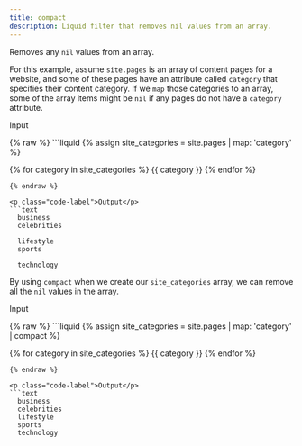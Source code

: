 ```yaml
---
title: compact
description: Liquid filter that removes nil values from an array.
---
```


Removes any `nil` values from an array.

For this example, assume `site.pages` is an array of content pages for a website, and some of these pages have an attribute called `category` that specifies their content category. If we `map` those categories to an array, some of the array items might be `nil` if any pages do not have a `category` attribute.

<p class="code-label">Input</p>
{% raw %}
```liquid
{% assign site_categories = site.pages | map: 'category' %}

{% for category in site_categories %}
  {{ category }}
{% endfor %}
```
{% endraw %}

<p class="code-label">Output</p>
```text
  business
  celebrities

  lifestyle
  sports

  technology
```

By using `compact` when we create our `site_categories` array, we can remove all the `nil` values in the array.

<p class="code-label">Input</p>
{% raw %}
```liquid
{% assign site_categories = site.pages | map: 'category' | compact %}

{% for category in site_categories %}
  {{ category }}
{% endfor %}
```
{% endraw %}

<p class="code-label">Output</p>
```text
  business
  celebrities
  lifestyle
  sports
  technology
```

